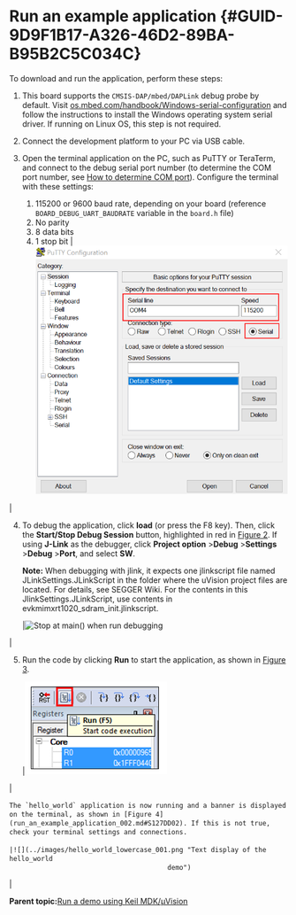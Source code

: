 # Run an example application {#GUID-9D9F1B17-A326-46D2-89BA-B95B2C5C034C}

To download and run the application, perform these steps:

1.  This board supports the `CMSIS-DAP/mbed/DAPLink` debug probe by default. Visit [os.mbed.com/handbook/Windows-serial-configuration](https://os.mbed.com/handbook/Windows-serial-configuration) and follow the instructions to install the Windows operating system serial driver. If running on Linux OS, this step is not required.
2.  Connect the development platform to your PC via USB cable.
3.  Open the terminal application on the PC, such as PuTTY or TeraTerm, and connect to the debug serial port number \(to determine the COM port number, see [How to determine COM port](how_to_determine_com_port.md)\). Configure the terminal with these settings:

    1.  115200 or 9600 baud rate, depending on your board \(reference `BOARD_DEBUG_UART_BAUDRATE` variable in the `board.h` file\)
    2.  No parity
    3.  8 data bits
    4.  1 stop bit
    |![](../images/terminal_putty_configuration_001.png "Terminal (PuTTY) configurations")

|

4.  To debug the application, click **load** \(or press the F8 key\). Then, click the **Start/Stop Debug Session** button, highlighted in red in [Figure 2](run_an_example_application_002.md#S1234098A702). If using **J-Link** as the debugger, click **Project option** \>**Debug** \>**Settings** \>**Debug** \>**Port**, and select **SW**.

    **Note:** When debugging with jlink, it expects one jlinkscript file named JLinkSettings.JLinkScript in the folder where the uVision project files are located. For details, see SEGGER Wiki. For the contents in this JlinkSettings.JLinkScript, use contents in evkmimxrt1020\_sdram\_init.jlinkscript.

    |![](../images/stop_at_main_when_running_debugging_rt1020.png "Stop at main() when run
											debugging")

|

5.  Run the code by clicking **Run** to start the application, as shown in [Figure 3](run_an_example_application_002.md#S12702).

    |![](../images/go_button.png "Run button")

|

    The `hello_world` application is now running and a banner is displayed on the terminal, as shown in [Figure 4](run_an_example_application_002.md#S127DD02). If this is not true, check your terminal settings and connections.

    |![](../images/hello_world_lowercase_001.png "Text display of the hello_world
											demo")

|


**Parent topic:**[Run a demo using Keil MDK/μVision](../topics/run_a_demo_using_keil__mdk_vision.md)

